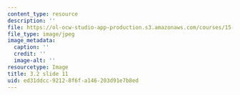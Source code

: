 ```yaml
---
content_type: resource
description: ''
file: https://ol-ocw-studio-app-production.s3.amazonaws.com/courses/15-s21-nuts-and-bolts-of-business-plans-january-iap-2014/ed31ddcc92128f6fa146203d91e7b8ed_Slide11.JPG
file_type: image/jpeg
image_metadata:
  caption: ''
  credit: ''
  image-alt: ''
resourcetype: Image
title: 3.2 slide 11
uid: ed31ddcc-9212-8f6f-a146-203d91e7b8ed
---
```

